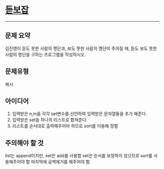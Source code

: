 # [듣보잡](https://www.acmicpc.net/problem/1764)
---
## 문제 요약
김진영이 듣도 못한 사람의 명단과, 보도 못한 사람의 명단이 주어질 때, 듣도 보도 못한 사람의 명단을 구하는 프로그램을 작성하시오.

## 문제유형
해시

## 아이디어
1. 입력받은 n,m을 각각 set변수를 선언하여 입력받은 문자열들을 추가 해준다.
2. 입력받은 set을 하나의 리스트로 합쳐준다.
3. 리스트를 순서대로 출력해주어야 하므로 sort를 이용해 정렬

## 주의해야 할 것
list는 append이지만, set은 add를 사용함
set은 순서를 보장하지 않으므로 sort를 사용해주어야 함
마지막에 공백제거를 해주어야 함